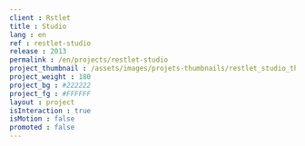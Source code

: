 ```yaml
---
client : Rstlet
title : Studio
lang : en
ref : restlet-studio
release : 2013
permalink : /en/projects/restlet-studio
project_thumbnail : /assets/images/projets-thumbnails/restlet_studio_thumb.png
project_weight : 180
project_bg : #222222
project_fg : #FFFFFF
layout : project
isInteraction : true
isMotion : false
promoted : false
---
```

